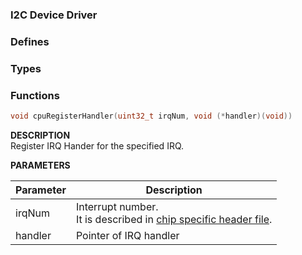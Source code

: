 ### I2C Device Driver

### Defines

### Types

### Functions
```c
void cpuRegisterHandler(uint32_t irqNum, void (*handler)(void))
```
**DESCRIPTION**<br>
Register IRQ Hander for the specified IRQ.<br>

**PARAMETERS**<br>

| Parameter | Description |
| --- | ---|
| irqNum | Interrupt number. <br> It is described in [chip specific header file](./csp.md). |
| handler | Pointer of IRQ handler |

<br><br>